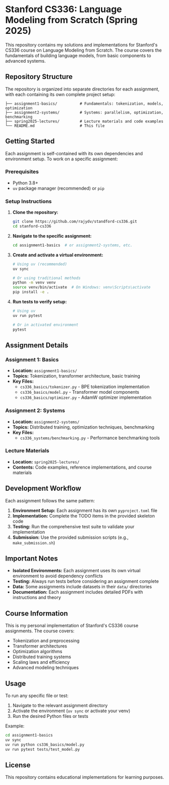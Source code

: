 # Stanford CS336: Language Modeling from Scratch (Spring 2025)

This repository contains my solutions and implementations for Stanford's CS336 course on Language Modeling from Scratch. The course covers the fundamentals of building language models, from basic components to advanced systems.

## Repository Structure

The repository is organized into separate directories for each assignment, with each containing its own complete project setup:

```
├── assignment1-basics/          # Fundamentals: tokenization, models, optimization
├── assignment2-systems/         # Systems: parallelism, optimization, benchmarking  
├── spring2025-lectures/         # Lecture materials and code examples
└── README.md                    # This file
```

## Getting Started

Each assignment is self-contained with its own dependencies and environment setup. To work on a specific assignment:

### Prerequisites

- Python 3.8+
- `uv` package manager (recommended) or `pip`

### Setup Instructions

1. **Clone the repository:**
   ```bash
   git clone https://github.com/rajydv/standford-cs336.git
   cd stanford-cs336
   ```

2. **Navigate to the specific assignment:**
   ```bash
   cd assignment1-basics  # or assignment2-systems, etc.
   ```

3. **Create and activate a virtual environment:**
   ```bash
   # Using uv (recommended)
   uv sync
   
   # Or using traditional methods
   python -m venv venv
   source venv/bin/activate  # On Windows: venv\Scripts\activate
   pip install -e .
   ```

4. **Run tests to verify setup:**
   ```bash
   # Using uv
   uv run pytest
   
   # Or in activated environment
   pytest
   ```

## Assignment Details

### Assignment 1: Basics
- **Location:** `assignment1-basics/`
- **Topics:** Tokenization, transformer architecture, basic training
- **Key Files:**
  - `cs336_basics/tokenizer.py` - BPE tokenization implementation
  - `cs336_basics/model.py` - Transformer model components
  - `cs336_basics/optimizer.py` - AdamW optimizer implementation

### Assignment 2: Systems  
- **Location:** `assignment2-systems/`
- **Topics:** Distributed training, optimization techniques, benchmarking
- **Key Files:**
  - `cs336_systems/benchmarking.py` - Performance benchmarking tools

### Lecture Materials
- **Location:** `spring2025-lectures/`
- **Contents:** Code examples, reference implementations, and course materials

## Development Workflow

Each assignment follows the same pattern:

1. **Environment Setup:** Each assignment has its own `pyproject.toml` file
2. **Implementation:** Complete the TODO items in the provided skeleton code
3. **Testing:** Run the comprehensive test suite to validate your implementation
4. **Submission:** Use the provided submission scripts (e.g., `make_submission.sh`)

## Important Notes

- **Isolated Environments:** Each assignment uses its own virtual environment to avoid dependency conflicts
- **Testing:** Always run tests before considering an assignment complete
- **Data:** Some assignments include datasets in their `data/` directories
- **Documentation:** Each assignment includes detailed PDFs with instructions and theory

## Course Information

This is my personal implementation of Stanford's CS336 course assignments. The course covers:

- Tokenization and preprocessing
- Transformer architectures
- Optimization algorithms
- Distributed training systems
- Scaling laws and efficiency
- Advanced modeling techniques

## Usage

To run any specific file or test:

1. Navigate to the relevant assignment directory
2. Activate the environment (`uv sync` or activate your venv)
3. Run the desired Python files or tests

Example:
```bash
cd assignment1-basics
uv sync
uv run python cs336_basics/model.py
uv run pytest tests/test_model.py
```

## License

This repository contains educational implementations for learning purposes.